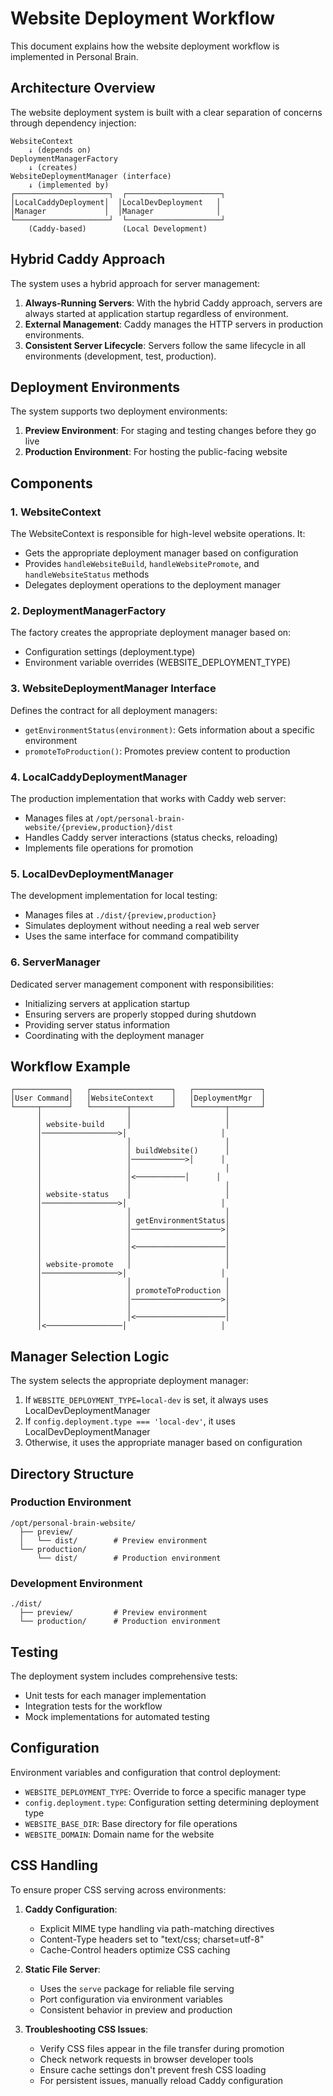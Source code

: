 # Website Deployment Workflow

This document explains how the website deployment workflow is implemented in Personal Brain.

## Architecture Overview

The website deployment system is built with a clear separation of concerns through dependency injection:

```
WebsiteContext
    ↓ (depends on)
DeploymentManagerFactory
    ↓ (creates)
WebsiteDeploymentManager (interface)
    ↓ (implemented by)
┌─────────────────────┐  ┌─────────────────────┐
│LocalCaddyDeployment│  │LocalDevDeployment   │
│Manager             │  │Manager              │
└─────────────────────┘  └─────────────────────┘
    (Caddy-based)        (Local Development)
```

## Hybrid Caddy Approach

The system uses a hybrid approach for server management:

1. **Always-Running Servers**: With the hybrid Caddy approach, servers are always started at application startup regardless of environment.
2. **External Management**: Caddy manages the HTTP servers in production environments.
3. **Consistent Server Lifecycle**: Servers follow the same lifecycle in all environments (development, test, production).

## Deployment Environments

The system supports two deployment environments:

1. **Preview Environment**: For staging and testing changes before they go live
2. **Production Environment**: For hosting the public-facing website

## Components

### 1. WebsiteContext

The WebsiteContext is responsible for high-level website operations. It:

- Gets the appropriate deployment manager based on configuration
- Provides `handleWebsiteBuild`, `handleWebsitePromote`, and `handleWebsiteStatus` methods
- Delegates deployment operations to the deployment manager

### 2. DeploymentManagerFactory

The factory creates the appropriate deployment manager based on:
- Configuration settings (deployment.type)
- Environment variable overrides (WEBSITE_DEPLOYMENT_TYPE)

### 3. WebsiteDeploymentManager Interface

Defines the contract for all deployment managers:
- `getEnvironmentStatus(environment)`: Gets information about a specific environment
- `promoteToProduction()`: Promotes preview content to production

### 4. LocalCaddyDeploymentManager

The production implementation that works with Caddy web server:
- Manages files at `/opt/personal-brain-website/{preview,production}/dist`
- Handles Caddy server interactions (status checks, reloading)
- Implements file operations for promotion

### 5. LocalDevDeploymentManager

The development implementation for local testing:
- Manages files at `./dist/{preview,production}`
- Simulates deployment without needing a real web server
- Uses the same interface for command compatibility

### 6. ServerManager

Dedicated server management component with responsibilities:
- Initializing servers at application startup
- Ensuring servers are properly stopped during shutdown
- Providing server status information
- Coordinating with the deployment manager

## Workflow Example

```
┌────────────┐   ┌──────────────────┐   ┌───────────────┐  
│User Command│   │WebsiteContext    │   │DeploymentMgr  │  
└─────┬──────┘   └────────┬─────────┘   └───────┬───────┘  
      │                   │                     │          
      │ website-build     │                     │          
      │─────────────────>│                     │          
      │                   │                     │          
      │                   │ buildWebsite()      │          
      │                   │────────────>│      │          
      │                   │                     │          
      │                   │<───────────│      │          
      │                   │                     │          
      │ website-status    │                     │          
      │─────────────────>│                     │          
      │                   │                     │          
      │                   │ getEnvironmentStatus│          
      │                   │────────────────────>│          
      │                   │                     │          
      │                   │<────────────────────│          
      │                   │                     │          
      │ website-promote   │                     │          
      │─────────────────>│                     │          
      │                   │                     │          
      │                   │ promoteToProduction │          
      │                   │────────────────────>│          
      │                   │                     │          
      │                   │<────────────────────│          
      │<─────────────────│                     │          
```

## Manager Selection Logic

The system selects the appropriate deployment manager:

1. If `WEBSITE_DEPLOYMENT_TYPE=local-dev` is set, it always uses LocalDevDeploymentManager
2. If `config.deployment.type === 'local-dev'`, it uses LocalDevDeploymentManager
3. Otherwise, it uses the appropriate manager based on configuration

## Directory Structure

### Production Environment
```
/opt/personal-brain-website/
  ├── preview/
  │   └── dist/        # Preview environment
  └── production/
      └── dist/        # Production environment
```

### Development Environment
```
./dist/
  ├── preview/         # Preview environment
  └── production/      # Production environment
```

## Testing

The deployment system includes comprehensive tests:
- Unit tests for each manager implementation
- Integration tests for the workflow
- Mock implementations for automated testing

## Configuration

Environment variables and configuration that control deployment:

- `WEBSITE_DEPLOYMENT_TYPE`: Override to force a specific manager type
- `config.deployment.type`: Configuration setting determining deployment type
- `WEBSITE_BASE_DIR`: Base directory for file operations
- `WEBSITE_DOMAIN`: Domain name for the website

## CSS Handling

To ensure proper CSS serving across environments:

1. **Caddy Configuration**: 
   - Explicit MIME type handling via path-matching directives
   - Content-Type headers set to "text/css; charset=utf-8"
   - Cache-Control headers optimize CSS caching

2. **Static File Server**:
   - Uses the `serve` package for reliable file serving
   - Port configuration via environment variables
   - Consistent behavior in preview and production

3. **Troubleshooting CSS Issues**:
   - Verify CSS files appear in the file transfer during promotion
   - Check network requests in browser developer tools
   - Ensure cache settings don't prevent fresh CSS loading
   - For persistent issues, manually reload Caddy configuration
